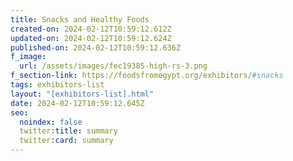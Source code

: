 ```yaml
---
title: Snacks and Healthy Foods
created-on: 2024-02-12T10:59:12.612Z
updated-on: 2024-02-12T10:59:12.624Z
published-on: 2024-02-12T10:59:12.636Z
f_image:
  url: /assets/images/fec19385-high-rs-3.png
f_section-link: https://foodsfromegypt.org/exhibitors/#snacks
tags: exhibitors-list
layout: "[exhibitors-list].html"
date: 2024-02-12T10:59:12.645Z
seo:
  noindex: false
  twitter:title: summary
  twitter:card: summary
---
```

